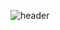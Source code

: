 ![header](https://capsule-render.vercel.app/api?type=waving&color=#5b5b5b&height=300&section=header&text=Shoot%20for%20the%20Moon%20🌕&fontSize=60&desc=At%20least,%20it'll%20remain%20as%20a%20Star✨&descSize=30&descAlignY=65&fontoColor=white)
